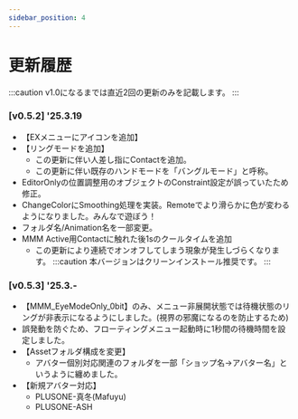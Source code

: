 ```yaml
---
sidebar_position: 4
---
```


# 更新履歴
:::caution 
v1.0になるまでは直近2回の更新のみを記載します。
:::  

### [v0.5.2] '25.3.19
- 【EXメニューにアイコンを追加】
- 【リングモードを追加】
    - この更新に伴い人差し指にContactを追加。
    - この更新に伴い既存のハンドモードを「バングルモード」と呼称。
- EditorOnlyの位置調整用のオブジェクトのConstraint設定が誤っていたため修正。
- ChangeColorにSmoothing処理を実装。Remoteでより滑らかに色が変わるようになりました。みんなで遊ぼう！
- フォルダ名/Animation名を一部変更。
- MMM Active用Contactに触れた後1sのクールタイムを追加
    - この更新により連続でオンオフしてしまう現象が発生しづらくなります。
:::caution 
本バージョンはクリーンインストール推奨です。
:::  

### [v0.5.3] '25.3.-
- 【MMM_EyeModeOnly_0bit】のみ、メニュー非展開状態では待機状態のリングが非表示になるようにしました。(視界の邪魔になるのを防止するため)
- 誤発動を防ぐため、フローティングメニュー起動時に1秒間の待機時間を設定しました。
- 【Assetフォルダ構成を変更】
    - アバター個別対応関連のフォルダを一部「ショップ名→アバター名」というように纏めました。
- 【新規アバター対応】
    - PLUSONE-真冬(Mafuyu)
    - PLUSONE-ASH